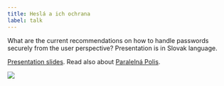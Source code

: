 ```yaml
---
title: Heslá a ich ochrana
label: talk
---
```


What are the current recommendations on how to handle passwords securely from the user perspective? Presentation is in Slovak language.

[Presentation slides](https://docs.google.com/presentation/d/18a_c3XuInO9LK6_IGx1Vnst8qu5KF6pw2S3oPNKryZ4). Read also about [Paralelná Polis](https://www.paralelnapoliskosice.sk/).

![](./assets/thumbs/ppke-talk.jpg)
